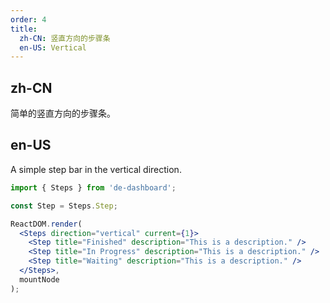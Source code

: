 ```yaml
---
order: 4
title:
  zh-CN: 竖直方向的步骤条
  en-US: Vertical
---
```


## zh-CN

简单的竖直方向的步骤条。

## en-US

A simple step bar in the vertical direction.

````jsx
import { Steps } from 'de-dashboard';

const Step = Steps.Step;

ReactDOM.render(
  <Steps direction="vertical" current={1}>
    <Step title="Finished" description="This is a description." />
    <Step title="In Progress" description="This is a description." />
    <Step title="Waiting" description="This is a description." />
  </Steps>,
  mountNode
);
````
